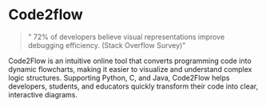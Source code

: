 # Code2flow
 >" 72% of developers believe visual representations improve debugging efficiency. (Stack Overflow Survey)"

Code2Flow is an intuitive online tool that converts programming code into dynamic flowcharts, making it easier to visualize and understand complex logic structures. Supporting Python, C, and Java, Code2Flow helps developers, students, and educators quickly transform their code into clear, interactive diagrams.

